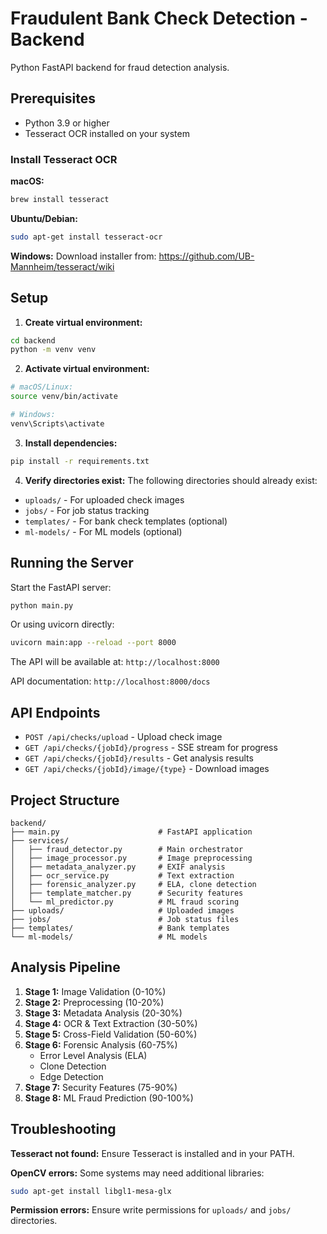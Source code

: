 # Fraudulent Bank Check Detection - Backend

Python FastAPI backend for fraud detection analysis.

## Prerequisites

- Python 3.9 or higher
- Tesseract OCR installed on your system

### Install Tesseract OCR

**macOS:**

```bash
brew install tesseract
```

**Ubuntu/Debian:**

```bash
sudo apt-get install tesseract-ocr
```

**Windows:**
Download installer from: https://github.com/UB-Mannheim/tesseract/wiki

## Setup

1. **Create virtual environment:**

```bash
cd backend
python -m venv venv
```

2. **Activate virtual environment:**

```bash
# macOS/Linux:
source venv/bin/activate

# Windows:
venv\Scripts\activate
```

3. **Install dependencies:**

```bash
pip install -r requirements.txt
```

4. **Verify directories exist:**
   The following directories should already exist:

- `uploads/` - For uploaded check images
- `jobs/` - For job status tracking
- `templates/` - For bank check templates (optional)
- `ml-models/` - For ML models (optional)

## Running the Server

Start the FastAPI server:

```bash
python main.py
```

Or using uvicorn directly:

```bash
uvicorn main:app --reload --port 8000
```

The API will be available at: `http://localhost:8000`

API documentation: `http://localhost:8000/docs`

## API Endpoints

- `POST /api/checks/upload` - Upload check image
- `GET /api/checks/{jobId}/progress` - SSE stream for progress
- `GET /api/checks/{jobId}/results` - Get analysis results
- `GET /api/checks/{jobId}/image/{type}` - Download images

## Project Structure

```
backend/
├── main.py                      # FastAPI application
├── services/
│   ├── fraud_detector.py        # Main orchestrator
│   ├── image_processor.py       # Image preprocessing
│   ├── metadata_analyzer.py     # EXIF analysis
│   ├── ocr_service.py           # Text extraction
│   ├── forensic_analyzer.py     # ELA, clone detection
│   ├── template_matcher.py      # Security features
│   └── ml_predictor.py          # ML fraud scoring
├── uploads/                     # Uploaded images
├── jobs/                        # Job status files
├── templates/                   # Bank templates
└── ml-models/                   # ML models
```

## Analysis Pipeline

1. **Stage 1:** Image Validation (0-10%)
2. **Stage 2:** Preprocessing (10-20%)
3. **Stage 3:** Metadata Analysis (20-30%)
4. **Stage 4:** OCR & Text Extraction (30-50%)
5. **Stage 5:** Cross-Field Validation (50-60%)
6. **Stage 6:** Forensic Analysis (60-75%)
   - Error Level Analysis (ELA)
   - Clone Detection
   - Edge Detection
7. **Stage 7:** Security Features (75-90%)
8. **Stage 8:** ML Fraud Prediction (90-100%)

## Troubleshooting

**Tesseract not found:**
Ensure Tesseract is installed and in your PATH.

**OpenCV errors:**
Some systems may need additional libraries:

```bash
sudo apt-get install libgl1-mesa-glx
```

**Permission errors:**
Ensure write permissions for `uploads/` and `jobs/` directories.
